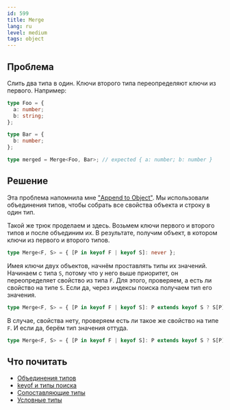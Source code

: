 ```yaml
---
id: 599
title: Merge
lang: ru
level: medium
tags: object
---
```


## Проблема

Слить два типа в один.
Ключи второго типа переопределяют ключи из первого.
Например:

```typescript
type Foo = {
  a: number;
  b: string;
};

type Bar = {
  b: number;
};

type merged = Merge<Foo, Bar>; // expected { a: number; b: number }
```

## Решение

Эта проблема напомнила мне ["Append to Object"](./medium-append-to-object.md).
Мы использовали объединения типов, чтобы собрать все свойства объекта и строку в один тип.

Такой же трюк проделаем и здесь.
Возьмем ключи первого и второго типов и после объединим их.
В результате, получим объект, в котором ключи из первого и второго типов.

```typescript
type Merge<F, S> = { [P in keyof F | keyof S]: never };
```

Имея ключи двух объектов, начнём проставлять типы их значений.
Начинаем с типа `S`, потому что у него выше приоритет, он переопределяет свойство из типа `F`.
Для этого, проверяем, а есть ли свойство на типе `S`.
Если да, через индексы поиска получаем тип его значения.

```typescript
type Merge<F, S> = { [P in keyof F | keyof S]: P extends keyof S ? S[P] : never };
```

В случае, свойства нету, проверяем есть ли такое же свойство на типе `F`.
И если да, берём тип значения оттуда.

```typescript
type Merge<F, S> = { [P in keyof F | keyof S]: P extends keyof S ? S[P] : P extends keyof F ? F[P] : never };
```

## Что почитать

- [Объединения типов](https://www.typescriptlang.org/docs/handbook/2/everyday-types.html#union-types)
- [keyof и типы поиска](https://www.typescriptlang.org/docs/handbook/release-notes/typescript-2-1.html#keyof-and-lookup-types)
- [Сопоставляющие типы](https://www.typescriptlang.org/docs/handbook/2/mapped-types.html)
- [Условные типы](https://www.typescriptlang.org/docs/handbook/2/conditional-types.html)
